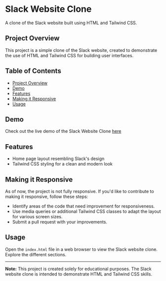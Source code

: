 
# Slack Website Clone

A clone of the Slack website built using HTML and Tailwind CSS.


## Project Overview
This project is a simple clone of the Slack website, created to demonstrate the use of HTML and Tailwind CSS for building user interfaces.
## Table of Contents
- [Project Overview](#project-overview)
- [Demo](#demo)
- [Features](#features)
- [Making it Responsive](#making-it-responsive)
- [Usage](#usage)


## Demo

Check out the live demo of the Slack Website Clone [here](https://gorusharma00.github.io/Slack-Website-Clone/)


## Features

- Home page layout resembling Slack's design
- Tailwind CSS styling for a clean and modern look


## Making it Responsive
As of now, the project is not fully responsive. If you'd like to contribute to making it responsive, follow these steps:

- Identify areas of the code that need improvement for responsiveness.
- Use media queries or additional Tailwind CSS classes to adapt the layout for various screen sizes. 
- Submit a pull request with your improvements.

## Usage
Open the `index.html` file in a web browser to view the Slack website clone. Explore the different sections.

---

**Note:** This project is created solely for educational purposes. The Slack website clone is intended to demonstrate HTML and Tailwind CSS skills.
